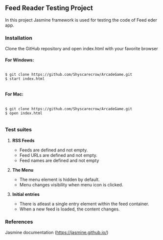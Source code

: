 ## Feed Reader Testing Project

In this project Jasmine framework is used for testing the code of Feed eder app.

### Installation

Clone the GitHub repository and open index.html with your favorite browser

#### For Windows:

```

$ git clone https://github.com/Shyscarecrow/ArcadeGame.git
$ start index.html


```
#### For Mac:

```

$ git clone https://github.com/Shyscarecrow/ArcadeGame.git
$ open index.html


```

### Test suites

 1. **RSS Feeds**
 	* Feeds are defined and not empty.
 	* Feed URLs are defined and not empty.
 	* Feed names are defined and not empty

 2. **The Menu**
	* The menu element is hidden by default.
	* Menu changes visibility when menu icon is clicked.

 3. **Initial entries**
	* There is atleast a single entry element within the feed container.
	* When a new feed is loaded, the content changes.

### References
Jasmine documentation (https://jasmine.github.io/)